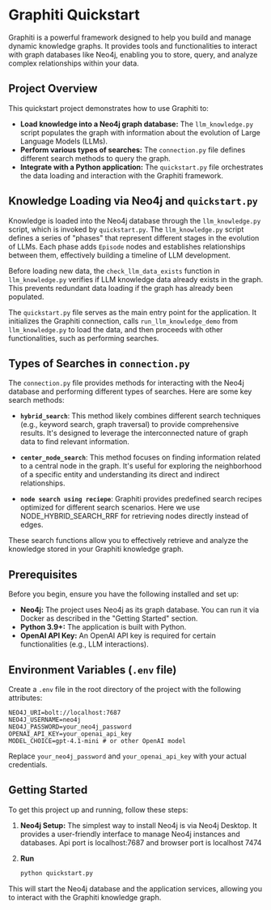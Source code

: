 # Graphiti Quickstart

Graphiti is a powerful framework designed to help you build and manage dynamic knowledge graphs. It provides tools and functionalities to interact with graph databases like Neo4j, enabling you to store, query, and analyze complex relationships within your data.

## Project Overview

This quickstart project demonstrates how to use Graphiti to:

- **Load knowledge into a Neo4j graph database:** The `llm_knowledge.py` script populates the graph with information about the evolution of Large Language Models (LLMs).
- **Perform various types of searches:** The `connection.py` file defines different search methods to query the graph.
- **Integrate with a Python application:** The `quickstart.py` file orchestrates the data loading and interaction with the Graphiti framework.

## Knowledge Loading via Neo4j and `quickstart.py`

Knowledge is loaded into the Neo4j database through the `llm_knowledge.py` script, which is invoked by `quickstart.py`. The `llm_knowledge.py` script defines a series of "phases" that represent different stages in the evolution of LLMs. Each phase adds `Episode` nodes and establishes relationships between them, effectively building a timeline of LLM development.

Before loading new data, the `check_llm_data_exists` function in `llm_knowledge.py` verifies if LLM knowledge data already exists in the graph. This prevents redundant data loading if the graph has already been populated.

The `quickstart.py` file serves as the main entry point for the application. It initializes the Graphiti connection, calls `run_llm_knowledge_demo` from `llm_knowledge.py` to load the data, and then proceeds with other functionalities, such as performing searches.

## Types of Searches in `connection.py`

The `connection.py` file provides methods for interacting with the Neo4j database and performing different types of searches. Here are some key search methods:

- **`hybrid_search`**: This method likely combines different search techniques (e.g., keyword search, graph traversal) to provide comprehensive results. It's designed to leverage the interconnected nature of graph data to find relevant information.

- **`center_node_search`**: This method focuses on finding information related to a central node in the graph. It's useful for exploring the neighborhood of a specific entity and understanding its direct and indirect relationships.

-   **`node search using reciepe`**: Graphiti provides predefined search recipes optimized for different search scenarios. Here we use NODE_HYBRID_SEARCH_RRF for retrieving nodes directly instead of edges.

These search functions allow you to effectively retrieve and analyze the knowledge stored in your Graphiti knowledge graph.

## Prerequisites

Before you begin, ensure you have the following installed and set up:

-   **Neo4j:** The project uses Neo4j as its graph database. You can run it via Docker as described in the "Getting Started" section.
-   **Python 3.9+:** The application is built with Python.
-   **OpenAI API Key:** An OpenAI API key is required for certain functionalities (e.g., LLM interactions).

## Environment Variables (`.env` file)

Create a `.env` file in the root directory of the project with the following attributes:

```
NEO4J_URI=bolt://localhost:7687
NEO4J_USERNAME=neo4j
NEO4J_PASSWORD=your_neo4j_password
OPENAI_API_KEY=your_openai_api_key
MODEL_CHOICE=gpt-4.1-mini # or other OpenAI model
```

Replace `your_neo4j_password` and `your_openai_api_key` with your actual credentials.

## Getting Started

To get this project up and running, follow these steps:

1.  **Neo4j Setup:**
    The simplest way to install Neo4j is via Neo4j Desktop. It provides a user-friendly interface to manage Neo4j instances and databases. Api port is localhost:7687 and browser port is localhost 7474


2.  **Run**
    ```bash
    python quickstart.py
    ```

This will start the Neo4j database and the application services, allowing you to interact with the Graphiti knowledge graph.
